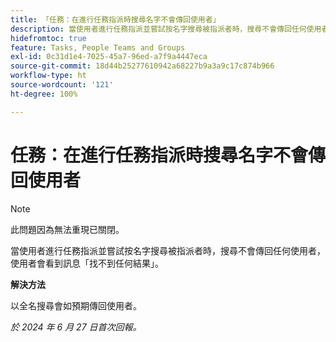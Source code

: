 ```yaml
---
title: 「任務：在進行任務指派時搜尋名字不會傳回使用者」
description: 當使用者進行任務指派並嘗試按名字搜尋被指派者時，搜尋不會傳回任何使用者，使用者會看到訊息「找不到任何結果」。此問題有解決方法。
hidefromtoc: true
feature: Tasks, People Teams and Groups
exl-id: 0c31d1e4-7025-45a7-96ed-a7f9a4447eca
source-git-commit: 18d44b25277610942a68227b9a3a9c17c874b966
workflow-type: ht
source-wordcount: '121'
ht-degree: 100%

---
```


# 任務：在進行任務指派時搜尋名字不會傳回使用者

>[!NOTE]
>
>此問題因為無法重現已關閉。

當使用者進行任務指派並嘗試按名字搜尋被指派者時，搜尋不會傳回任何使用者，使用者會看到訊息「找不到任何結果」。

**解決方法**

以全名搜尋會如預期傳回使用者。

_於 2024 年 6 月 27 日首次回報。_
